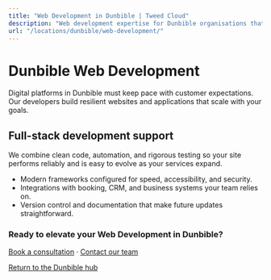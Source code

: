 ```yaml
---
title: "Web Development in Dunbible | Tweed Cloud"
description: "Web development expertise for Dunbible organisations that need dependable platforms."
url: "/locations/dunbible/web-development/"
---
```


# Dunbible Web Development

Digital platforms in Dunbible must keep pace with customer expectations. Our developers build resilient websites and applications that scale with your goals.

## Full-stack development support

We combine clean code, automation, and rigorous testing so your site performs reliably and is easy to evolve as your services expand.

- Modern frameworks configured for speed, accessibility, and security.
- Integrations with booking, CRM, and business systems your team relies on.
- Version control and documentation that make future updates straightforward.

### Ready to elevate your Web Development in Dunbible?

[Book a consultation](/consultation/) · [Contact our team](/contact/)

[Return to the Dunbible hub](/locations/dunbible/)
